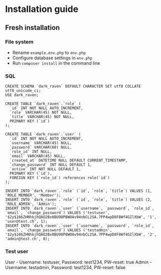 # Installation guide

## Fresh installation

### File system
- Rename `example.env.php` to `env.php`
- Configure database settings in `env.php`
- Run `composer install` in the command line

### SQL
```
CREATE SCHEMA `dark_raven` DEFAULT CHARACTER SET utf8 COLLATE utf8_unicode_ci;
USE dark_raven;

CREATE TABLE `dark_raven`.`role` (
  `id` INT NOT NULL AUTO_INCREMENT,
  `role` VARCHAR(45) NOT NULL,
  `title` VARCHAR(45) NOT NULL,
  PRIMARY KEY (`id`)
);

CREATE TABLE `dark_raven`.`user` (
  `id` INT NOT NULL AUTO_INCREMENT,
  `username` VARCHAR(45) NULL,
  `password` VARCHAR(60) NULL,
  `role_id` INT NULL,
  `email` VARCHAR(45) NULL,
  `created_at` DATETIME NULL DEFAULT CURRENT_TIMESTAMP,
  `change_password` INT NULL DEFAULT 1,
  `active` INT NOT NULL DEFAULT 1,
  PRIMARY KEY (`id`),
  FOREIGN KEY (`role_id`) references role(`id`)
);

INSERT INTO `dark_raven`.`role` (`id`, `role`, `title`) VALUES (1, 'ROLE_MEMBER', 'Member');
INSERT INTO `dark_raven`.`role` (`id`, `role`, `title`) VALUES (2, 'ROLE_ADMIN', 'Admin');
INSERT INTO `dark_raven`.`user` (`username`, `password`, `role_id`, `email`, `change_password`) VALUES ('testuser', '$2y$10$ZHNhkjhQAO2Bx0BU90P8WOAv94nbCL2SA.7PP4wpD8F8Wf4GIlXbW', '1', 'user@test.ch', 1);
INSERT INTO `dark_raven`.`user` (`username`, `password`, `role_id`, `email`, `change_password`) VALUES ('testadmin', '$2y$10$ZHNhkjhQAO2Bx0BU90P8WOAv94nbCL2SA.7PP4wpD8F8Wf4GIlXbW', '2', 'admin@test.ch', 0);
```

### Test user
User - Username: testuser, Password: test1234, PW-reset: true
Admin - Username: testadmin, Password: test1234, PW-reset: false
